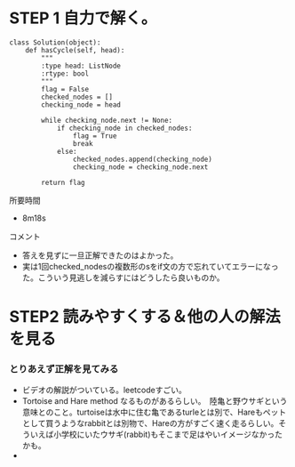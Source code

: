 



# STEP 1 自力で解く。
```
class Solution(object):
    def hasCycle(self, head):
        """
        :type head: ListNode
        :rtype: bool
        """
        flag = False
        checked_nodes = []
        checking_node = head
        
        while checking_node.next != None:
            if checking_node in checked_nodes:
                flag = True
                break
            else:
                checked_nodes.append(checking_node)
                checking_node = checking_node.next

        return flag
```
所要時間　
- 8m18s

コメント
- 答えを見ずに一旦正解できたのはよかった。
- 実は1回checked_nodesの複数形のsをif文の方で忘れていてエラーになった。こういう見逃しを減らすにはどうしたら良いものか。



# STEP2 読みやすくする＆他の人の解法を見る
### とりあえず正解を見てみる
- ビデオの解説がついている。leetcodeすごい。
- Tortoise and Hare method なるものがあるらしい。　陸亀と野ウサギという意味とのこと。turtoiseは水中に住む亀であるturleとは別で、Hareもペットとして買うようなrabbitとは別物で、Hareの方がすごく速く走るらしい。そういえば小学校にいたウサギ(rabbit)もそこまで足はやいイメージなかったかも。
- 


